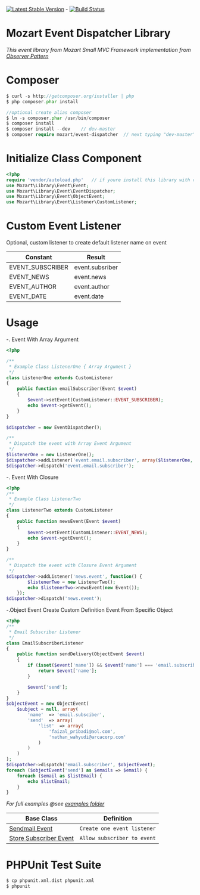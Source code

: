 
[![Latest Stable Version](https://poser.pugx.org/mozart/event-dispatcher/v/stable.png)](https://packagist.org/packages/mozart/event-dispatcher) -  [![Build Status](https://travis-ci.org/FaizalPribadi/Event.png?branch=master)](https://travis-ci.org/FaizalPribadi/Event)

# Mozart Event Dispatcher Library

_This event library from Mozart Small MVC Framework implementation from [Observer Pattern](http://en.wikipedia.org/wiki/Observer_pattern)_

Composer
========
```php
$ curl -s http://getcomposer.org/installer | php
$ php composer.phar install

//optional create alias composer
$ ln -s composer.phar /usr/bin/composer
$ composer install
$ composer install --dev 	// dev-master
$ composer require mozart/event-dispatcher	// next typing "dev-master"
```

Initialize Class Component
==========================

```php
<?php
require 'vendor/autoload.php'   // if youre install this library with composer
use Mozart\Library\Event\Event;
use Mozart\Library\Event\EventDispatcher;
use Mozart\Library\Event\ObjectEvent;
use Mozart\Library\Event\Listener\CustomListener;
```

Custom Event Listener
=====================

Optional, custom listener to create default listener name on event

| **Constant**              |   **Result**    |
|---------------------------|-----------------|
| EVENT_SUBSCRIBER          | event.subsriber |
| EVENT_NEWS                | event.news      |
| EVENT_AUTHOR              | event.author    |
| EVENT_DATE                | event.date      |


Usage
=====

-. Event With Array Argument

```php
<?php

/**
 * Example Class ListenerOne { Array Argument }
 */
class ListenerOne extends CustomListener
{
    public function emailSubscriber(Event $event)
    {
        $event->setEvent(CustomListener::EVENT_SUBSCRIBER);
        echo $event->getEvent();
    }
}

$dispatcher = new EventDispatcher();

/**
 * Dispatch the event with Array Event Argument
 */
$listenerOne = new ListenerOne();
$dispatcher->addListener('event.email.subscriber', array($listenerOne, 'emailSubscriber'));
$dispatcher->dispatch('event.email.subscriber');
```

-. Event With Closure

```php
<?php
/**
 * Example Class ListenerTwo
 */
class ListenerTwo extends CustomListener
{
    public function newsEvent(Event $event)
    {
        $event->setEvent(CustomListener::EVENT_NEWS);
        echo $event->getEvent();
    }
}

/**
 * Dispatch the event with Closure Event Argument
 */
$dispatcher->addListener('news.event', function() {
        $listenerTwo = new ListenerTwo();
        echo $listenerTwo->newsEvent(new Event());
    });
$dispatcher->dispatch('news.event');
```

-.Object Event Create Custom Definition Event From Specific Object

```php
<?php
/**
 * Email Subscriber Listener
 */
class EmailSubscriberListener
{
    public function sendDelivery(ObjectEvent $event)
    {
        if (isset($event['name']) && $event['name'] === 'email.subscriber') {
            return $event['name'];
        }

        $event['send'];
    }
}
$objectEvent = new ObjectEvent(
    $subject = null, array(
        'name'  => 'email.subsciber',
        'send'  => array(
            'list'  => array(
                'faizal_pribadi@aol.com',
                'nathan_wahyudi@arcacorp.com'
            )
        )
    )
);
$dispatcher->dispatch('email.subscriber', $objectEvent);
foreach ($objectEvent['send'] as $emails => $email) {
    foreach ($email as $listEmail) {
        echo $listEmail;
    }
}
```

_For full examples @see [examples folder](https://github.com/FaizalPribadi/Event/tree/master/examples)_

| **Base Class**                                                                                                    |   **Definition**           |
|-------------------------------------------------------------------------------------------------------------------|----------------------------|
| [Sendmail Event](https://github.com/FaizalPribadi/Event/blob/master/examples/EventSendMail.php)                   | `Create one event listener`|
| [Store Subscriber Event](https://github.com/FaizalPribadi/Event/blob/master/examples/StoreSubscriberEvent.php)    | `Allow subscriber to event`|


PHPUnit Test Suite
==================

```php
$ cp phpunit.xml.dist phpunit.xml
$ phpunit
````
